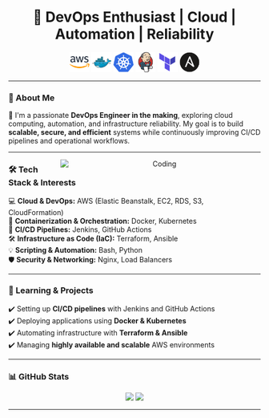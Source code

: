 <h1 align="center">🚀 DevOps Enthusiast | Cloud | Automation | Reliability</h1>

<p align="center">
  <img src="https://github.com/devicons/devicon/blob/master/icons/amazonwebservices/amazonwebservices-original-wordmark.svg" alt="AWS" width="40" height="40"/>
  <img src="https://github.com/devicons/devicon/blob/master/icons/docker/docker-original.svg" alt="Docker" width="40" height="40"/>
  <img src="https://github.com/devicons/devicon/blob/master/icons/kubernetes/kubernetes-plain.svg" alt="Kubernetes" width="40" height="40"/>
  <img src="https://github.com/devicons/devicon/blob/master/icons/jenkins/jenkins-original.svg" alt="Jenkins" width="40" height="40"/>
  <img src="https://github.com/devicons/devicon/blob/master/icons/terraform/terraform-original.svg" alt="Terraform" width="40" height="40"/>
  <img src="https://github.com/devicons/devicon/blob/master/icons/ansible/ansible-original.svg" alt="Ansible" width="40" height="40"/>
</p>

---

### 👋 About Me  
🚀 I'm a passionate **DevOps Engineer in the making**, exploring cloud computing, automation, and infrastructure reliability. My goal is to build **scalable, secure, and efficient** systems while continuously improving CI/CD pipelines and operational workflows.  

---
<p align="center">
  <img align="right" alt="Coding" width="400" src="https://user-images.githubusercontent.com/74038190/229223263-cf2e4b07-2615-4f87-9c38-e37600f8381a.gif"/>
</p>

### 🛠️ Tech Stack & Interests  
💻 **Cloud & DevOps:** AWS (Elastic Beanstalk, EC2, RDS, S3, CloudFormation)  
🐳 **Containerization & Orchestration:** Docker, Kubernetes  
🔄 **CI/CD Pipelines:** Jenkins, GitHub Actions  
🛠️ **Infrastructure as Code (IaC):** Terraform, Ansible   
💡 **Scripting & Automation:** Bash, Python  
🛡️ **Security & Networking:** Nginx, Load Balancers  

---

### 🌱 Learning & Projects  
✔️ Setting up **CI/CD pipelines** with Jenkins and GitHub Actions  
✔️ Deploying applications using **Docker & Kubernetes**  
✔️ Automating infrastructure with **Terraform & Ansible**  
✔️ Managing **highly available and scalable** AWS environments  

---

### 📊 GitHub Stats  
<p align="center">
  <img src="https://github-readme-stats.vercel.app/api?username=chetan-patil7&show_icons=true&theme=dark" width="48%" />
  <img src="[![GitHub Streak](https://github-readme-streak-stats.herokuapp.com?user=chetan-patil7)](https://git.io/streak-stats)&theme=dark width="48%" />
</p>

---
